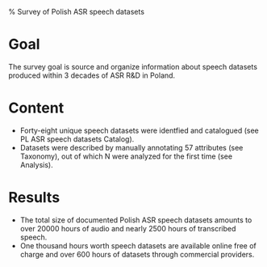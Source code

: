 % Survey of Polish ASR speech datasets
# Goal
The survey goal is source and organize information about speech datasets produced within 3 decades of ASR R&D in Poland.<br>
# Content
- Forty-eight unique speech datasets were identfied and catalogued (see PL ASR speech datasets Catalog).<br>
- Datasets were described by manually annotating 57 attributes (see Taxonomy), out of which N were analyzed for the first time (see Analysis).<br>

# Results
- The total size of documented Polish ASR speech datasets amounts to over 20000 hours of audio and nearly 2500 hours of transcribed speech.<br>
- One thousand hours worth speech datasets are available online free of charge and over 600 hours of datasets through commercial providers.

